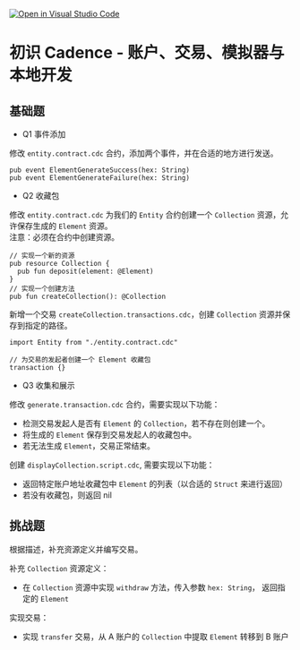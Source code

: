 [![Open in Visual Studio Code](https://classroom.github.com/assets/open-in-vscode-f059dc9a6f8d3a56e377f745f24479a46679e63a5d9fe6f495e02850cd0d8118.svg)](https://classroom.github.com/online_ide?assignment_repo_id=7363557&assignment_repo_type=AssignmentRepo)
# 初识 Cadence - 账户、交易、模拟器与本地开发

## 基础题

- Q1 事件添加

修改 `entity.contract.cdc` 合约，添加两个事件，并在合适的地方进行发送。

```text
pub event ElementGenerateSuccess(hex: String)
pub event ElementGenerateFailure(hex: String)
```

- Q2 收藏包

修改 `entity.contract.cdc` 为我们的 `Entity` 合约创建一个 `Collection` 资源，允许保存生成的 `Element` 资源。  
注意：必须在合约中创建资源。

```cadence
// 实现一个新的资源
pub resource Collection {
  pub fun deposit(element: @Element)
}
// 实现一个创建方法
pub fun createCollection(): @Collection
```

新增一个交易 `createCollection.transactions.cdc`，创建 `Collection` 资源并保存到指定的路径。

```cadence
import Entity from "./entity.contract.cdc"

// 为交易的发起者创建一个 Element 收藏包
transaction {}
```

- Q3 收集和展示

修改 `generate.transaction.cdc` 合约，需要实现以下功能：

- 检测交易发起人是否有 `Element` 的 `Collection`，若不存在则创建一个。
- 将生成的 `Element` 保存到交易发起人的收藏包中。
- 若无法生成 `Element`，交易正常结束。

创建 `displayCollection.script.cdc`, 需要实现以下功能：

- 返回特定账户地址收藏包中 `Element` 的列表（以合适的 `Struct` 来进行返回）
- 若没有收藏包，则返回 nil

## 挑战题

根据描述，补充资源定义并编写交易。

补充 `Collection` 资源定义：

- 在 `Collection` 资源中实现 `withdraw` 方法，传入参数 `hex: String`， 返回指定的 `Element`

实现交易：

- 实现 `transfer` 交易，从 A 账户的 `Collection` 中提取 `Element` 转移到 B 账户
